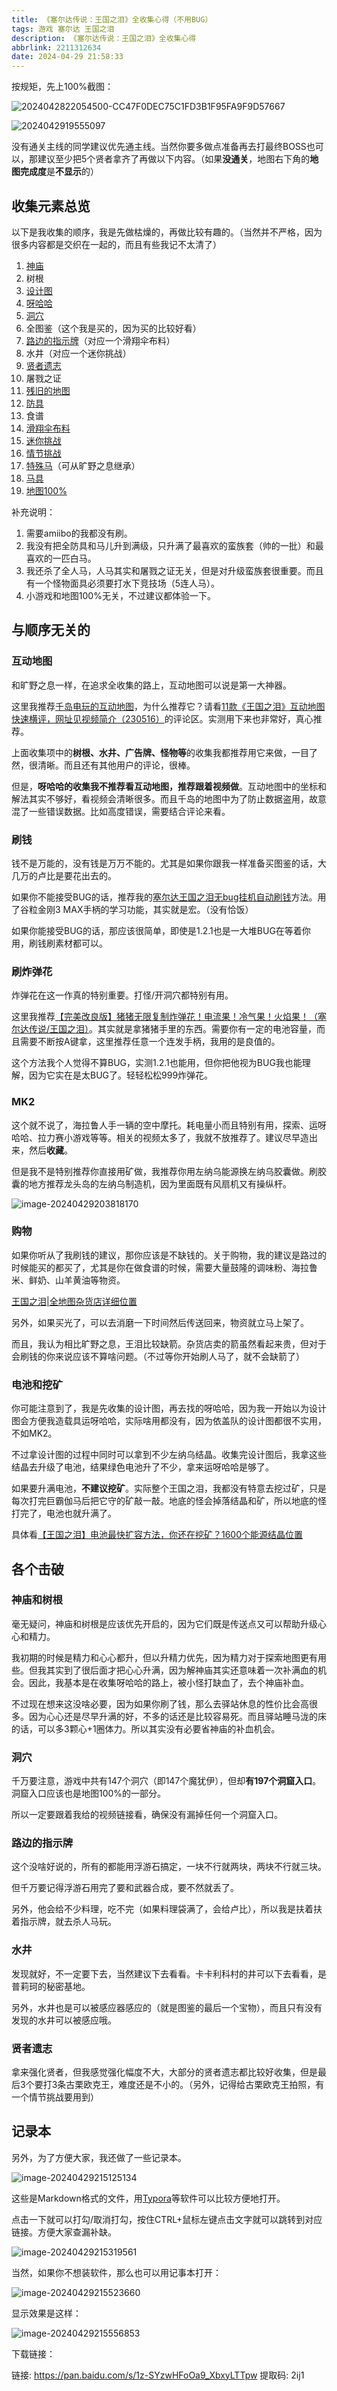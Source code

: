 ```yaml
---
title: 《塞尔达传说：王国之泪》全收集心得（不用BUG）
tags: 游戏 塞尔达 王国之泪
description: 《塞尔达传说：王国之泪》全收集心得
abbrlink: 2211312634
date: 2024-04-29 21:58:33
---
```




按规矩，先上100%截图：

![2024042822054500-CC47F0DEC75C1FD3B1F95FA9F9D57667](https://wexcdn.com/img/2024042822054500-CC47F0DEC75C1FD3B1F95FA9F9D57667.jpg)

![2024042919555097](https://wexcdn.com/img/2024042919555097.png)

没有通关主线的同学建议优先通主线。当然你要多做点准备再去打最终BOSS也可以，那建议至少把5个贤者拿齐了再做以下内容。（如果**没通关**，地图右下角的**地图完成度**是**不显示**的）

## 收集元素总览

以下是我收集的顺序，我是先做枯燥的，再做比较有趣的。（当然并不严格，因为很多内容都是交织在一起的，而且有些我记不太清了）

1. [神庙](https://www.bilibili.com/video/BV1Ru41147ca)
2. 树根
3. [设计图](https://www.bilibili.com/video/BV1m84y1o7uo)
4. [呀哈哈](https://www.bilibili.com/video/BV18z4y187JD)
5. [洞穴](https://www.bilibili.com/video/BV1Nc411u7Ai)
6. 全图鉴（这个我是买的，因为买的比较好看）
7. [路边的指示牌](https://www.bilibili.com/video/BV1mV411V7V5)（对应一个滑翔伞布料）
8. 水井（对应一个迷你挑战）
9. [贤者遗志](https://www.bilibili.com/video/BV14h411w7L4)
10. 屠戮之证
11. [残旧的地图](https://www.bilibili.com/video/BV138411Z775/)
12. [防具](https://www.bilibili.com/video/BV1JV411u7yC)
13. 食谱
14. [滑翔伞布料](https://www.bilibili.com/video/BV1Ys4y1i7VW)
15. [迷你挑战](https://www.bilibili.com/video/BV1bh4y1t7Dc)
16. [情节挑战](https://www.bilibili.com/video/BV1Kh4y1R7Ma)
17. [特殊马](https://www.bilibili.com/video/BV1MM4y1n7MY)（可从旷野之息继承）
18. [马具](https://www.bilibili.com/video/BV1m8411679z/)
19. [地图100%](https://www.bilibili.com/video/BV1io4y1K7wv)

补充说明：

1. 需要amiibo的我都没有刷。
2. 我没有把全防具和马儿升到满级，只升满了最喜欢的蛮族套（帅的一批）和最喜欢的一匹白马。
3. 我还杀了全人马，人马其实和屠戮之证无关，但是对升级蛮族套很重要。而且有一个怪物面具必须要打水下竞技场（5连人马）。
4. 小游戏和地图100%无关，不过建议都体验一下。

## 与顺序无关的

### 互动地图

和旷野之息一样，在追求全收集的路上，互动地图可以说是第一大神器。

这里我推荐[千岛电玩的互动地图](https://sankeng.qiandaoapp.com/zelda2map/map)，为什么推荐它？请看[11款《王国之泪》互动地图快速横评，网址见视频简介（230516）](https://www.bilibili.com/video/BV1iM4y1t7X6/)的评论区。实测用下来也非常好，真心推荐。

上面收集项中的**树根、水井、广告牌、怪物等**的收集我都推荐用它来做，一目了然，很清晰。而且还有其他用户的评论，很棒。

但是，**呀哈哈的收集我不推荐看互动地图，推荐跟着视频做**。互动地图中的坐标和解法其实不够好，看视频会清晰很多。而且千岛的地图中为了防止数据盗用，故意混了一些错误数据。比如高度错误，需要结合评论来看。

### 刷钱

钱不是万能的，没有钱是万万不能的。尤其是如果你跟我一样准备买图鉴的话，大几万的卢比是要花出去的。

如果你不能接受BUG的话，推荐我的[塞尔达王国之泪无bug挂机自动刷钱](https://www.bilibili.com/video/BV1tH4y1T72s)方法。用了谷粒金刚3 MAX手柄的学习功能，其实就是宏。（没有恰饭）

如果你能接受BUG的话，那应该很简单，即使是1.2.1也是一大堆BUG在等着你用，刷钱刷素材都可以。

### 刷炸弹花

炸弹花在这一作真的特别重要。打怪/开洞穴都特别有用。

这里我推荐[【完美改良版】猪猪无限复制炸弹花！电流果！冷气果！火焰果！（塞尔达传说/王国之泪）](https://www.bilibili.com/video/BV1kc411u7WN)。其实就是拿猪猪手里的东西。需要你有一定的电池容量，而且需要不断按A键拿，这里推荐任意一个连发手柄，我用的是良值的。

这个方法我个人觉得不算BUG，实测1.2.1也能用，但你把他视为BUG我也能理解，因为它实在是太BUG了。轻轻松松999炸弹花。

 ### MK2

这个就不说了，海拉鲁人手一辆的空中摩托。耗电量小而且特别有用，探索、运呀哈哈、拉力赛小游戏等等。相关的视频太多了，我就不放推荐了。建议尽早造出来，然后**收藏**。

但是我不是特别推荐你直接用矿做，我推荐你用左纳乌能源换左纳乌胶囊做。刷胶囊的地方推荐龙头岛的左纳乌制造机，因为里面既有风扇机又有操纵杆。

![image-20240429203818170](https://wexcdn.com/img/image-20240429203818170.png)

### 购物

如果你听从了我刷钱的建议，那你应该是不缺钱的。关于购物，我的建议是路过的时候能买的都买了，尤其是你在做食谱的时候，需要大量鼓隆的调味粉、海拉鲁米、鲜奶、山羊黄油等物资。

[王国之泪|全地图杂货店详细位置](https://www.bilibili.com/video/BV1nM411S79X)

另外，如果买光了，可以去消磨一下时间然后传送回来，物资就立马上架了。

而且，我认为相比旷野之息，王泪比较缺箭。杂货店卖的箭虽然看起来贵，但对于会刷钱的你来说应该不算啥问题。（不过等你开始刷人马了，就不会缺箭了）

### 电池和挖矿

你可能注意到了，我是先收集的设计图，再去找的呀哈哈，因为我一开始以为设计图会方便我造载具运呀哈哈，实际啥用都没有，因为依盖队的设计图都很不实用，不如MK2。

不过拿设计图的过程中同时可以拿到不少左纳乌结晶。收集完设计图后，我拿这些结晶去升级了电池，结果绿色电池升了不少，拿来运呀哈哈是够了。

如果要升满电池，**不建议挖矿**。实际整个王国之泪，我都没有特意去挖过矿，只是每次打完巨霸伽马后把它守的矿敲一敲。地底的怪会掉落结晶和矿，所以地底的怪打完了，电池也就升满了。

具体看[【王国之泪】电池最快扩容方法，你还在挖矿？1600个能源结晶位置](https://www.bilibili.com/video/BV1Ym4y1b7Si)

## 各个击破

### 神庙和树根

毫无疑问，神庙和树根是应该优先开启的，因为它们既是传送点又可以帮助升级心心和精力。

我初期的时候是精力和心心都升，但以升精力优先，因为精力对于探索地图更有用些。但我其实到了很后面才把心心升满，因为解神庙其实还意味着一次补满血的机会。因此，我基本是在收集呀哈哈的路上，被小怪打缺血了，去个神庙补血。

不过现在想来这没啥必要，因为如果你刷了钱，那么去驿站休息的性价比会高很多。因为心心还是尽早升满的好，不多的话还是比较容易死。而且驿站睡马泷的床的话，可以多3颗心+1圈体力。所以其实没有必要省神庙的补血机会。

### 洞穴

千万要注意，游戏中共有147个洞穴（即147个魔犹伊），但却**有197个洞窟入口**。洞窟入口应该也是地图100%的一部分。

所以一定要跟着我给的视频链接看，确保没有漏掉任何一个洞窟入口。

### 路边的指示牌

这个没啥好说的，所有的都能用浮游石搞定，一块不行就两块，两块不行就三块。

但千万要记得浮游石用完了要和武器合成，要不然就丢了。

另外，他会给不少料理，吃不完（如果料理袋满了，会给卢比），所以我是扶着扶着指示牌，就去杀人马玩。

### 水井

发现就好，不一定要下去，当然建议下去看看。卡卡利科村的井可以下去看看，是普莉珂的秘密基地。

另外，水井也是可以被感应器感应的（就是图鉴的最后一个宝物），而且只有没有发现的水井可以被感应哦。

### 贤者遗志

拿来强化贤者，但我感觉强化幅度不大，大部分的贤者遗志都比较好收集，但是最后3个要打3条古栗欧克王，难度还是不小的。（另外，记得给古栗欧克王拍照，有一个情节挑战要用到）

## 记录本

另外，为了方便大家，我还做了一些记录本。

![image-20240429215125134](https://wexcdn.com/img/image-20240429215125134.png)

这些是Markdown格式的文件，用[Typora](https://typora.io/)等软件可以比较方便地打开。

点击一下就可以打勾/取消打勾，按住CTRL+鼠标左键点击文字就可以跳转到对应链接。方便大家查漏补缺。

![image-20240429215319561](https://wexcdn.com/img/image-20240429215319561.png)

当然，如果你不想装软件，那么也可以用记事本打开：

![image-20240429215523660](https://wexcdn.com/img/image-20240429215523660.png)

显示效果是这样：

![image-20240429215556853](https://wexcdn.com/img/image-20240429215556853.png)

下载链接：

链接: https://pan.baidu.com/s/1z-SYzwHFoOa9_XbxyLTTpw 提取码: 2ij1

